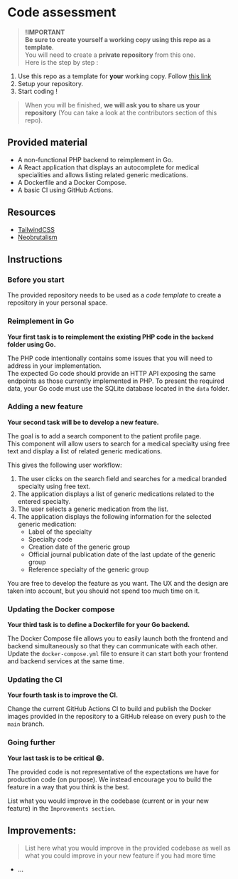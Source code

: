 # Code assessment

> **!IMPORTANT**  
> **Be sure to create yourself a working copy using this repo as a template**.  
> You will need to create a **private repository** from this one.   
> Here is the step by step :
1. Use this repo as a template for **your** working copy. Follow [this link](https://github.com/new?template_name=foundation-interview&template_owner=synapse-medicine)
2. Setup your repository. 
3. Start coding ! 
> When you will be finished, **we will ask you to share us your repository** (You can take a look at the contributors section of this repo). 

## Provided material

* A non-functional PHP backend to reimplement in Go.
* A React application that displays an autocomplete for medical specialities and allows listing related generic medications.
* A Dockerfile and a Docker Compose.
* A basic CI using GitHub Actions.

## Resources 

* [TailwindCSS](https://tailwindcss.com/docs)
* [Neobrutalism](https://www.neobrutalism.dev/styling)

## Instructions

### Before you start 

The provided repository needs to be used as a *code template* to create a repository in your personal space. 

### Reimplement in Go

**Your first task is to reimplement the existing PHP code in the `backend` folder using Go.**

The PHP code intentionally contains some issues that you will need to address in your implementation.  
The expected Go code should provide an HTTP API exposing the same endpoints as those currently implemented in PHP.
To present the required data, your Go code must use the SQLite database located in the `data` folder.

### Adding a new feature

**Your second task will be to develop a new feature.**

The goal is to add a search component to the patient profile page.  
This component will allow users to search for a medical specialty using free text and display a list of related generic medications.  

This gives the following user workflow:  
1. The user clicks on the search field and searches for a medical branded specialty using free text.  
2. The application displays a list of generic medications related to the entered specialty.  
3. The user selects a generic medication from the list.  
4. The application displays the following information for the selected generic medication:
    - Label of the specialty  
    - Specialty code  
    - Creation date of the generic group  
    - Official journal publication date of the last update of the generic group  
    - Reference specialty of the generic group  

You are free to develop the feature as you want. The UX and the design are taken into account, but you should not spend too much time on it.

### Updating the Docker compose

**Your third task is to define a Dockerfile for your Go backend.**

The Docker Compose file allows you to easily launch both the frontend and backend simultaneously so that they can communicate with each other. Update the `docker-compose.yml` file to ensure it can start both your frontend and backend services at the same time.

### Updating the CI

**Your fourth task is to improve the CI.**

Change the current GitHub Actions CI to build and publish the Docker images provided in the repository to a GitHub release on every push to the `main` branch.

### Going further

**Your last task is to be critical :smile:.**

The provided code is not representative of the expectations we have for production code (on purpose).
We instead encourage you to build the feature in a way that you think is the best.

List what you would improve in the codebase (current or in your new feature) in the `Improvements section`.

## Improvements:

> List here what you would improve in the provided codebase as well as what you could improve in your new feature
> if you had more time

* ...

